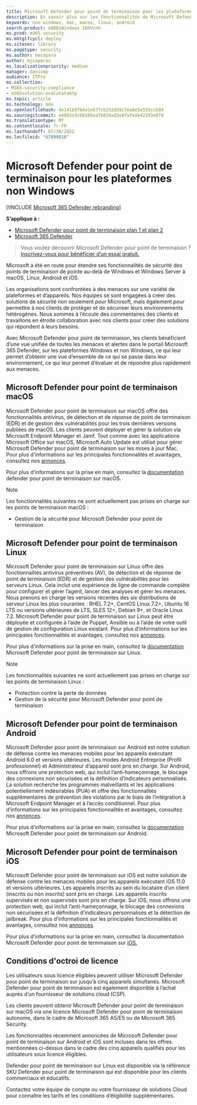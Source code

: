 ```yaml
---
title: Microsoft Defender pour point de terminaison pour les plateformes non Windows
description: En savoir plus sur les fonctionnalités de Microsoft Defender pour point de terminaison pour les plateformes non Windows
keywords: non windows, mac, macos, linux, android
search.product: eADQiWindows 10XVcnh
ms.prod: m365-security
ms.mktglfcycl: deploy
ms.sitesec: library
ms.pagetype: security
ms.author: macapara
author: mjcaparas
ms.localizationpriority: medium
manager: dansimp
audience: ITPro
ms.collection:
- M365-security-compliance
- m365solution-evalutatemtp
ms.topic: article
ms.technology: mde
ms.openlocfilehash: 4e141b9764a1e677cb252d59c7ea6e5e555ccb84
ms.sourcegitcommit: e4882e3c66166ea7b834ad2e8fafeab42293e07d
ms.translationtype: MT
ms.contentlocale: fr-FR
ms.lasthandoff: 07/30/2022
ms.locfileid: "67099816"
---
```

# <a name="microsoft-defender-for-endpoint-for-non-windows-platforms"></a>Microsoft Defender pour point de terminaison pour les plateformes non Windows

[!INCLUDE [Microsoft 365 Defender rebranding](../../includes/microsoft-defender.md)]

**S’applique à :**
- [Microsoft Defender pour point de terminaison plan 1 et plan 2](https://go.microsoft.com/fwlink/p/?linkid=2154037)
- [Microsoft 365 Defender](https://go.microsoft.com/fwlink/?linkid=2118804)

> Vous voulez découvrir Microsoft Defender pour point de terminaison ? [Inscrivez-vous pour bénéficier d’un essai gratuit.](https://signup.microsoft.com/create-account/signup?products=7f379fee-c4f9-4278-b0a1-e4c8c2fcdf7e&ru=https://aka.ms/MDEp2OpenTrial?ocid=docs-wdatp-exposedapis-abovefoldlink)

Microsoft a été en route pour étendre ses fonctionnalités de sécurité des points de terminaison de pointe au-delà de Windows et Windows Server à macOS, Linux, Android et iOS.

Les organisations sont confrontées à des menaces sur une variété de plateformes et d’appareils. Nos équipes se sont engagées à créer des solutions de sécurité non seulement *pour* Microsoft, mais également *pour* permettre à nos clients de protéger et de sécuriser leurs environnements hétérogènes. Nous sommes à l’écoute des commentaires des clients et travaillons en étroite collaboration avec nos clients pour créer des solutions qui répondent à leurs besoins.

Avec Microsoft Defender pour point de terminaison, les clients bénéficient d’une vue unifiée de toutes les menaces et alertes dans le portail Microsoft 365 Defender, sur les plateformes Windows et non Windows, ce qui leur permet d’obtenir une vue d’ensemble de ce qui se passe dans leur environnement, ce qui leur permet d’évaluer et de répondre plus rapidement aux menaces.

## <a name="microsoft-defender-for-endpoint-on-macos"></a>Microsoft Defender pour point de terminaison macOS

Microsoft Defender pour point de terminaison sur macOS offre des fonctionnalités antivirus, de détection et de réponse de point de terminaison (EDR) et de gestion des vulnérabilités pour les trois dernières versions publiées de macOS. Les clients peuvent déployer et gérer la solution via Microsoft Endpoint Manager et Jamf. Tout comme avec les applications Microsoft Office sur macOS, Microsoft Auto Update est utilisé pour gérer Microsoft Defender pour point de terminaison sur les mises à jour Mac. Pour plus d’informations sur les principales fonctionnalités et avantages, consultez nos [annonces](https://techcommunity.microsoft.com/t5/microsoft-defender-atp/bg-p/MicrosoftDefenderATPBlog/label-name/macOS).

Pour plus d’informations sur la prise en main, consultez la [documentation](microsoft-defender-endpoint-mac.md) defender pour point de terminaison sur macOS.

> [!NOTE]
> Les fonctionnalités suivantes ne sont actuellement pas prises en charge sur les points de terminaison macOS :
>
> - Gestion de la sécurité pour Microsoft Defender pour point de terminaison

## <a name="microsoft-defender-for-endpoint-on-linux"></a>Microsoft Defender pour point de terminaison Linux

Microsoft Defender pour point de terminaison sur Linux offre des fonctionnalités antivirus préventives (AV), de détection et de réponse de point de terminaison (EDR) et de gestion des vulnérabilités pour les serveurs Linux. Cela inclut une expérience de ligne de commande complète pour configurer et gérer l’agent, lancer des analyses et gérer les menaces. Nous prenons en charge les versions récentes des six distributions de serveur Linux les plus courantes : RHEL 7.2+, CentOS Linux 7.2+, Ubuntu 16 LTS ou versions ultérieures de LTS, SLES 12+, Debian 9+, et Oracle Linux 7.2. Microsoft Defender pour point de terminaison sur Linux peut être déployée et configurée à l’aide de Puppet, Ansible ou à l’aide de votre outil de gestion de configuration Linux existant. Pour plus d’informations sur les principales fonctionnalités et avantages, consultez nos [annonces](https://techcommunity.microsoft.com/t5/microsoft-defender-atp/bg-p/MicrosoftDefenderATPBlog/label-name/Linux).

Pour plus d’informations sur la prise en main, consultez la [documentation](microsoft-defender-endpoint-linux.md) Microsoft Defender pour point de terminaison sur Linux.


> [!NOTE]
> Les fonctionnalités suivantes ne sont actuellement pas prises en charge sur les points de terminaison Linux :
>
> - Protection contre la perte de données
> - Gestion de la sécurité pour Microsoft Defender pour point de terminaison

## <a name="microsoft-defender-for-endpoint-on-android"></a>Microsoft Defender pour point de terminaison Android

Microsoft Defender pour point de terminaison sur Android est notre solution de défense contre les menaces mobiles pour les appareils exécutant Android 6.0 et versions ultérieures. Les modes Android Entreprise (Profil professionnel) et Administrateur d’appareil sont pris en charge. Sur Android, nous offrons une protection web, qui inclut l’anti-hameçonnage, le blocage des connexions non sécurisées et la définition d’indicateurs personnalisés. La solution recherche les programmes malveillants et les applications potentiellement indésirables (PUA) et offre des fonctionnalités supplémentaires de prévention des violations par le biais de l’intégration à Microsoft Endpoint Manager et à l’accès conditionnel. Pour plus d’informations sur les principales fonctionnalités et avantages, consultez nos [annonces](https://techcommunity.microsoft.com/t5/microsoft-defender-atp/bg-p/MicrosoftDefenderATPBlog/label-name/Android).

Pour plus d’informations sur la prise en main, consultez la [documentation](microsoft-defender-endpoint-android.md) Microsoft Defender pour point de terminaison sur Android.

## <a name="microsoft-defender-for-endpoint-on-ios"></a>Microsoft Defender pour point de terminaison iOS

Microsoft Defender pour point de terminaison sur iOS est notre solution de défense contre les menaces mobiles pour les appareils exécutant iOS 11.0 et versions ultérieures. Les appareils inscrits au sein du locataire d’un client (inscrits ou non inscrits) sont pris en charge. Les appareils inscrits supervisés et non supervisés sont pris en charge. Sur iOS, nous offrons une protection web, qui inclut l’anti-hameçonnage, le blocage des connexions non sécurisées et la définition d’indicateurs personnalisés et la détection de jailbreak. Pour plus d’informations sur les principales fonctionnalités et avantages, consultez nos [annonces](https://techcommunity.microsoft.com/t5/microsoft-defender-for-endpoint/bg-p/MicrosoftDefenderATPBlog/label-name/iOS).

Pour plus d’informations sur la prise en main, consultez la documentation Microsoft Defender pour point de terminaison sur [iOS.](microsoft-defender-endpoint-ios.md)

## <a name="licensing-requirements"></a>Conditions d'octroi de licence

Les utilisateurs sous licence éligibles peuvent utiliser Microsoft Defender pour point de terminaison sur jusqu’à cinq appareils simultanés. Microsoft Defender pour point de terminaison est également disponible à l’achat auprès d’un fournisseur de solutions cloud (CSP).

Les clients peuvent obtenir Microsoft Defender pour point de terminaison sur macOS via une licence Microsoft Defender pour point de terminaison autonome, dans le cadre de Microsoft 365 A5/E5 ou de Microsoft 365 Security.

Les fonctionnalités récemment annoncées de Microsoft Defender pour point de terminaison sur Android et iOS sont incluses dans les offres mentionnées ci-dessus dans le cadre des cinq appareils qualifiés pour les utilisateurs sous licence éligibles.

Defender pour point de terminaison sur Linux est disponible via la référence SKU Defender pour point de terminaison qui est disponible pour les clients commerciaux et éducatifs.

Contactez votre équipe de compte ou votre fournisseur de solutions Cloud pour connaître les tarifs et les conditions d’éligibilité supplémentaires.

